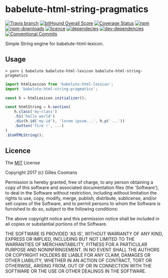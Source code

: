 # babelute-html-string-pragmatics

[![Travis branch](https://img.shields.io/travis/nomocas/babelute-html-string-pragmatics/master.svg)](https://travis-ci.org/nomocas/babelute-html-string-pragmatics)
[![bitHound Overall Score](https://www.bithound.io/github/nomocas/babelute-html-string-pragmatics/badges/score.svg)](https://www.bithound.io/github/nomocas/babelute-html-string-pragmatics)
[![Coverage Status](https://coveralls.io/repos/github/nomocas/babelute-html-string-pragmatics/badge.svg?branch=master)](https://coveralls.io/github/nomocas/babelute-html-string-pragmatics?branch=master)
[![npm](https://img.shields.io/npm/v/babelute-html-string-pragmatics.svg)]()
[![npm-downloads](https://img.shields.io/npm/dm/babelute-html-string-pragmatics.svg)]()
[![licence](https://img.shields.io/npm/l/babelute-html-string-pragmatics.svg)](https://spdx.org/licenses/MIT)
[![dependecies](https://img.shields.io/david/nomocas/babelute-html-string-pragmatics.svg)]()
[![dev-dependencies](https://img.shields.io/david/dev/nomocas/babelute-html-string-pragmatics.svg)]()
[![Conventional Commits](https://img.shields.io/badge/Conventional%20Commits-1.0.0-yellow.svg)](https://conventionalcommits.org)

Simple String engine for babelute-html-lexicon.


## Usage

```
> yarn i babelute babelute-html-lexicon babelute-html-string-pragmatics
```

```javascript
import htmlLexicon from 'babelute-html-lexicon';
import 'babelute-html-string-pragmatics';

const h = htmlLexicon.initializer();

const htmlString = h.section(
	h.class('my-class')
	.h1('hello world')
	.div(h.id('my-id'), 'lorem ipsum...', h.p('...'))
	.button('fire !', ...)
)
.$toHTMLString();
```

## Licence

The [MIT](http://opensource.org/licenses/MIT) License

Copyright 2017 (c) Gilles Coomans

Permission is hereby granted, free of charge, to any person obtaining a copy of this software and associated documentation files (the 'Software'), to deal in the Software without restriction, including without limitation the rights to use, copy, modify, merge, publish, distribute, sublicense, and/or sell copies of the Software, and to permit persons to whom the Software is furnished to do so, subject to the following conditions:

The above copyright notice and this permission notice shall be included in all copies or substantial portions of the Software.

THE SOFTWARE IS PROVIDED 'AS IS', WITHOUT WARRANTY OF ANY KIND, EXPRESS OR IMPLIED, INCLUDING BUT NOT LIMITED TO THE WARRANTIES OF MERCHANTABILITY, FITNESS FOR A PARTICULAR PURPOSE AND NONINFRINGEMENT. IN NO EVENT SHALL THE AUTHORS OR COPYRIGHT HOLDERS BE LIABLE FOR ANY CLAIM, DAMAGES OR OTHER LIABILITY, WHETHER IN AN ACTION OF CONTRACT, TORT OR OTHERWISE, ARISING FROM, OUT OF OR IN CONNECTION WITH THE SOFTWARE OR THE USE OR OTHER DEALINGS IN THE SOFTWARE.
